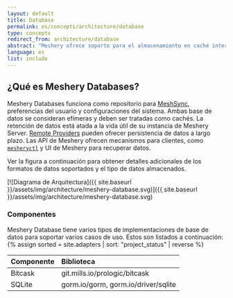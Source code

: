 ```yaml
---
layout: default
title: Database
permalink: es/concepts/architecture/database
type: concepts
redirect_from: architecture/database
abstract: "Meshery ofrece soporte para el almacenamiento en caché interno con la ayuda de base de datos de archivos. Esto se ha implementado con varias bibliotecas que admiten diferentes tipos de formatos de datos."
language: es
list: include
---
```


## ¿Qué es Meshery Databases?

Meshery Databases funciona como repositorio para [MeshSync](/concepts/architecture/meshsync), preferencias del usuario y configuraciones del sistema. Ambas base de datos se consideran efímeras y deben ser tratadas como cachés. La retención de datos está atada a la vida útil de su instancia de Meshery Server. [Remote Providers](/extensibility/providers) pueden ofrecer persistencia de datos a largo plazo. Las API de Meshery ofrecen mecanismos para clientes, como [`mesheryctl`](/reference/mesheryctl) y UI de Meshery para recuperar datos.

Ver la figura a continuación para obtener detalles adicionales de los formatos de datos soportados y el tipo de datos almacenados.

[![Diagrama de Arquitectura]({{ site.baseurl }}/assets/img/architecture/meshery-database.svg)]({{ site.baseurl }}/assets/img/architecture/meshery-database.svg)

### Componentes

Meshery Database tiene varios tipos de implementaciones de base de datos para soportar varios casos de uso. Estos son listados a continuación:
{% assign sorted = site.adapters | sort: "project_status" | reverse %}

| Componente     | Biblioteca                            |
| :------------- | :------------------------------------ |
| Bitcask        | git.mills.io/prologic/bitcask         |
| SQLite         | gorm.io/gorm, gorm.io/driver/sqlite   |
